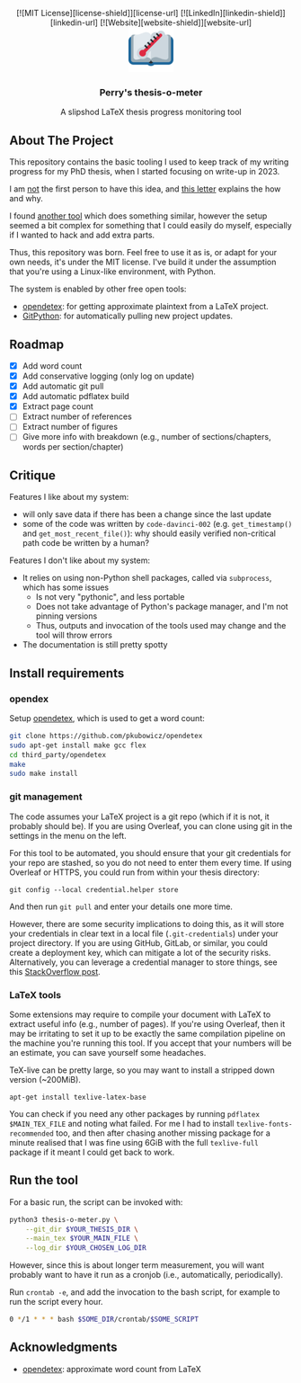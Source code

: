 <!-- Improved compatibility of back to top link: See: https://github.com/othneildrew/Best-README-Template/pull/73 -->
<a name="readme-top"></a>

<!-- PROJECT SHIELDS -->
<!--
*** I'm using markdown "reference style" links for readability.
*** Reference links are enclosed in brackets [ ] instead of parentheses ( ).
*** See the bottom of this document for the declaration of the reference variables
*** for contributors-url, forks-url, etc. This is an optional, concise syntax you may use.
*** https://www.markdownguide.org/basic-syntax/#reference-style-links
-->
<div align="center">
[![MIT License][license-shield]][license-url]
[![LinkedIn][linkedin-shield]][linkedin-url]
[![Website][website-shield]][website-url]
</div>

<div align="center">
  <a href="https://github.com/othneildrew/Best-README-Template">
    <img src="images/logo.png" alt="Logo" width="80" height="80">
  </a>

  <h3 align="center">Perry's thesis-o-meter</h3>

  <p align="center">
    A slipshod LaTeX thesis progress monitoring tool
    <br />
  </p>
</div>

<!-- ABOUT THE PROJECT -->
## About The Project

This repository contains the basic tooling I used to keep track of my writing progress for my PhD thesis, when I started focusing on write-up in 2023.

I am [not](https://gousios.org/sw/tom.html) the first person to have this idea, and [this letter](https://web.archive.org/web/20060823213221/https://www.cl.cam.ac.uk/~akw27/thesisometer-explained.txt) explains the how and why.

I found [another tool](https://github.com/joapaspe/tesismometro) which does something similar, however the setup seemed a bit complex for something that I could easily do myself, especially if I wanted to hack and add extra parts.

Thus, this repository was born.
Feel free to use it as is, or adapt for your own needs, it's under the MIT license.
I've build it under the assumption that you're using a Linux-like environment, with Python.

The system is enabled by other free open tools:
- [opendetex](https://github.com/pkubowicz/opendetex): for getting approximate plaintext from a LaTeX project.
- [GitPython](https://gitpython.readthedocs.io/en/stable/): for automatically pulling new project updates.

## Roadmap

- [x] Add word count
- [x] Add conservative logging (only log on update)
- [x] Add automatic git pull
- [x] Add automatic pdflatex build
- [x] Extract page count
- [ ] Extract number of references
- [ ] Extract number of figures
- [ ] Give more info with breakdown (e.g., number of sections/chapters, words per section/chapter)

## Critique

Features I like about my system:
- will only save data if there has been a change since the last update
- some of the code was written by `code-davinci-002` (e.g. `get_timestamp()` and `get_most_recent_file()`): why should easily verified non-critical path code be written by a human?

Features I don't like about my system:
- It relies on using non-Python shell packages, called via `subprocess`, which has some issues
  - Is not very "pythonic", and less portable
  - Does not take advantage of Python's package manager, and I'm not pinning versions
  - Thus, outputs and invocation of the tools used may change and the tool will throw errors
- The documentation is still pretty spotty

## Install requirements

### opendex
Setup [opendetex](https://github.com/pkubowicz/opendetex), which is used to get a word count:

``` sh
git clone https://github.com/pkubowicz/opendetex
sudo apt-get install make gcc flex
cd third_party/opendetex
make
sudo make install
```

### git management

The code assumes your LaTeX project is a git repo (which if it is not, it probably should be).
If you are using Overleaf, you can clone using git in the settings in the menu on the left.

For this tool to be automated, you should ensure that your git credentials for your repo are stashed, so you do not need to enter them every time.
If using Overleaf or HTTPS, you could run from within your thesis directory:

```
git config --local credential.helper store
```
And then run `git pull` and enter your details one more time.

However, there are some security implications to doing this, as it will store your credentials in clear text in a local file (`.git-credentials`) under your project directory.
If you are using GitHub, GitLab, or similar, you could create a deployment key, which can mitigate a lot of the security risks.
Alternatively, you can leverage a credential manager to store things, see this [StackOverflow post](https://stackoverflow.com/a/5343146/6267719).

### LaTeX tools

Some extensions may require to compile your document with LaTeX to extract useful info (e.g., number of pages).
If you're using Overleaf, then it may be irritating to set it up to be exactly the same compilation pipeline on the machine you're running this tool.
If you accept that your numbers will be an estimate, you can save yourself some headaches.

TeX-live can be pretty large, so you may want to install a stripped down version (~200MiB).
```
apt-get install texlive-latex-base
```

You can check if you need any other packages by running `pdflatex $MAIN_TEX_FILE` and noting what failed.
For me I had to install `texlive-fonts-recommended` too, and then after chasing another missing package for a minute realised that I was fine using 6GiB with the full `texlive-full` package if it meant I could get back to work.

## Run the tool

For a basic run, the script can be invoked with:

``` sh
python3 thesis-o-meter.py \
    --git_dir $YOUR_THESIS_DIR \
    --main_tex $YOUR_MAIN_FILE \
    --log_dir $YOUR_CHOSEN_LOG_DIR
```

However, since this is about longer term measurement, you will want probably want to have it run as a cronjob (i.e., automatically, periodically).

Run `crontab -e`, and add the invocation to the bash script, for example to run the script every hour.

``` sh
0 */1 * * * bash $SOME_DIR/crontab/$SOME_SCRIPT
```

## Acknowledgments

- [opendetex](https://github.com/pkubowicz/opendetex/): approximate word count from LaTeX



<!-- MARKDOWN LINKS & IMAGES -->
<!-- https://www.markdownguide.org/basic-syntax/#reference-style-links -->
[license-shield]: https://img.shields.io/github/license/othneildrew/Best-README-Template.svg?style=for-the-badge
[license-url]: https://github.com/Wheest/thesis-o-meter/blob/main/LICENSE
[contributors-shield]: https://img.shields.io/github/contributors/othneildrew/Best-README-Template.svg?style=for-the-badge
[contributors-url]: https://github.com/Wheest/thesis-o-meter/graphs/contributors
[forks-shield]: https://img.shields.io/github/forks/othneildrew/Best-README-Template.svg?style=for-the-badge
[forks-url]: https://github.com/Wheest/thesis-o-meter/network/members
[stars-shield]: https://img.shields.io/github/stars/othneildrew/Best-README-Template.svg?style=for-the-badge
[stars-url]: https://github.com/Wheest/thesis-o-meter/stargazers
[linkedin-shield]: https://img.shields.io/badge/-LinkedIn-black.svg?style=for-the-badge&logo=linkedin&colorB=555
[linkedin-url]: https://www.linkedin.com/in/perry-gibson/
[website-shield]:
https://img.shields.io/badge/website-gibsonic.org-brightgreen?style=for-the-badge&logo=appveyor
[website-url]: https://www.gibsonc.org/
